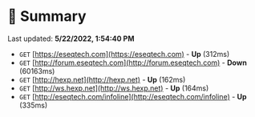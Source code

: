 # 📖 Summary
Last updated: **5/22/2022, 1:54:40 PM**

- `GET` [https://eseqtech.com](https://eseqtech.com) - **Up** (312ms)
- `GET` [http://forum.eseqtech.com](http://forum.eseqtech.com) - **Down** (60163ms)
- `GET` [http://hexp.net](http://hexp.net) - **Up** (162ms)
- `GET` [http://ws.hexp.net](http://ws.hexp.net) - **Up** (164ms)
- `GET` [http://eseqtech.com/infoline](http://eseqtech.com/infoline) - **Up** (335ms)
